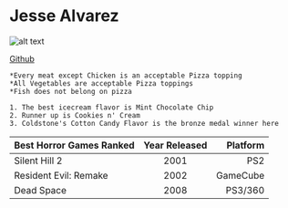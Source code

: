 # Jesse Alvarez
![alt text](https://i.redd.it/f2obsk0fc7h51.png)

[Github](https://github.com/Jessealvarez)
    
    *Every meat except Chicken is an acceptable Pizza topping
    *All Vegetables are acceptable Pizza toppings
    *Fish does not belong on pizza
    
    1. The best icecream flavor is Mint Chocolate Chip
    2. Runner up is Cookies n' Cream
    3. Coldstone's Cotton Candy Flavor is the bronze medal winner here
    


| Best Horror Games Ranked   | Year Released       | Platform |
| -------------             |:-------------:|       ---------:|
| Silent Hill 2         |       2001        |             PS2 |
| Resident Evil: Remake |       2002        |        GameCube |
| Dead Space            |       2008        |          PS3/360|



